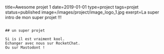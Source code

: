 title=Awesome projet 1
date=2019-01-01
type=project
tags=projet
status=published
image=/images/project/image_logo_1.jpg
exerpt=La super intro de mon super projet !!!
~~~~~~

## un super projet

Si is il est vraiment kool.
Echanger avec nous sur RocketChat.
Ou sur Mastodont ! 